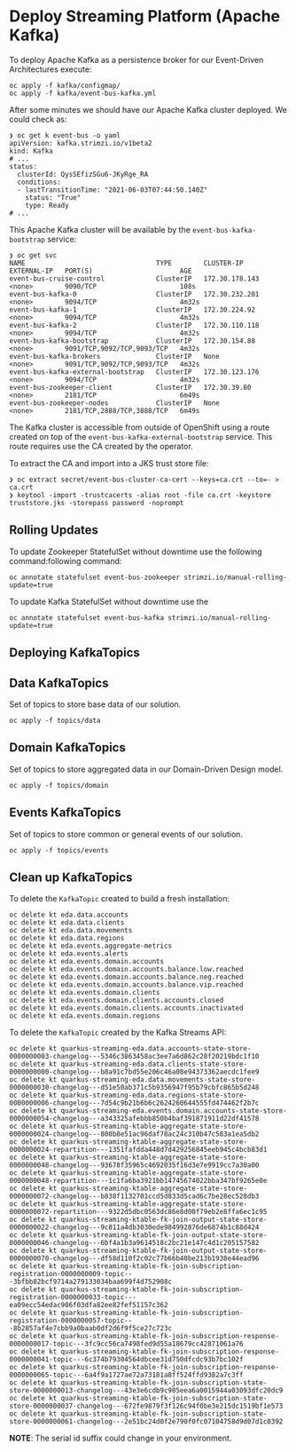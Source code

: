 # Deploy Streaming Platform (Apache Kafka)

To deploy Apache Kafka as a persistence broker for our Event-Driven Architectures execute:

```shell
oc apply -f kafka/configmap/
oc apply -f kafka/event-bus-kafka.yml
```

After some minutes we should have our Apache Kafka cluster deployed. We could check as:

```shell
❯ oc get k event-bus -o yaml
apiVersion: kafka.strimzi.io/v1beta2
kind: Kafka
# ...
status:
  clusterId: QysSEfizSGu6-JKyRge_RA
  conditions:
  - lastTransitionTime: "2021-06-03T07:44:50.140Z"
    status: "True"
    type: Ready
# ...    
```

This Apache Kafka cluster will be available by the `event-bus-kafka-bootstrap` service:

```shell
❯ oc get svc
NAME                                 TYPE        CLUSTER-IP       EXTERNAL-IP   PORT(S)                      AGE
event-bus-cruise-control             ClusterIP   172.30.178.143   <none>        9090/TCP                     108s
event-bus-kafka-0                    ClusterIP   172.30.232.201   <none>        9094/TCP                     4m32s
event-bus-kafka-1                    ClusterIP   172.30.224.92    <none>        9094/TCP                     4m32s
event-bus-kafka-2                    ClusterIP   172.30.110.118   <none>        9094/TCP                     4m32s
event-bus-kafka-bootstrap            ClusterIP   172.30.154.88    <none>        9091/TCP,9092/TCP,9093/TCP   4m32s
event-bus-kafka-brokers              ClusterIP   None             <none>        9091/TCP,9092/TCP,9093/TCP   4m32s
event-bus-kafka-external-bootstrap   ClusterIP   172.30.123.176   <none>        9094/TCP                     4m32s
event-bus-zookeeper-client           ClusterIP   172.30.39.80     <none>        2181/TCP                     6m49s
event-bus-zookeeper-nodes            ClusterIP   None             <none>        2181/TCP,2888/TCP,3888/TCP   6m49s
```

The Kafka cluster is accessible from outside of OpenShift using a route created on top
of the `event-bus-kafka-external-bootstrap` service. This route requires use the CA created by
the operator. 

To extract the CA and import into a JKS trust store file: 

```shell
❯ oc extract secret/event-bus-cluster-ca-cert --keys=ca.crt --to=- > ca.crt
❯ keytool -import -trustcacerts -alias root -file ca.crt -keystore truststore.jks -storepass password -noprompt
```

## Rolling Updates

To update Zookeeper StatefulSet without downtime use the following command:following command:

```shell
oc annotate statefulset event-bus-zookeeper strimzi.io/manual-rolling-update=true
```

To update Kafka StatefulSet without downtime use the 

```shell
oc annotate statefulset event-bus-kafka strimzi.io/manual-rolling-update=true
```

## Deploying KafkaTopics

## Data KafkaTopics

Set of topics to store base data of our solution.

```shell
oc apply -f topics/data
```

## Domain KafkaTopics

Set of topics to store aggregated data in our Domain-Driven Design model.

```shell
oc apply -f topics/domain
```

## Events KafkaTopics

Set of topics to store common or general events of our solution.

```shell
oc apply -f topics/events
```

## Clean up KafkaTopics

To delete the `KafkaTopic` created to build a fresh installation:

```shell
oc delete kt eda.data.accounts
oc delete kt eda.data.clients 
oc delete kt eda.data.movements
oc delete kt eda.data.regions  
oc delete kt eda.events.aggregate-metrics
oc delete kt eda.events.alerts           
oc delete kt eda.events.domain.accounts  
oc delete kt eda.events.domain.accounts.balance.low.reached
oc delete kt eda.events.domain.accounts.balance.neg.reached
oc delete kt eda.events.domain.accounts.balance.vip.reached
oc delete kt eda.events.domain.clients                     
oc delete kt eda.events.domain.clients.accounts.closed     
oc delete kt eda.events.domain.clients.accounts.inactivated
oc delete kt eda.events.domain.regions                     
```

To delete the `KafkaTopic` created by the Kafka Streams API:

```shell
oc delete kt quarkus-streaming-eda.data.accounts-state-store-0000000003-changelog---5346c3863458ac3ee7a6d862c28f20219bdc1f10             
oc delete kt quarkus-streaming-eda.data.clients-state-store-0000000000-changelog---b8a91c7bd55e206c46a08e94373362aecdc1fee9              
oc delete kt quarkus-streaming-eda.data.movements-state-store-0000000030-changelog---d51e50ab371c5b9356947f95b79cbfc865b5d248            
oc delete kt quarkus-streaming-eda.data.regions-state-store-0000000006-changelog---7d54c9b21b6b6c2624260644555fd474462f2b7c              
oc delete kt quarkus-streaming-eda.events.domain.accounts-state-store-0000000054-changelog---a343325afebbb850b4baf391871911d22df41578    
oc delete kt quarkus-streaming-ktable-aggregate-state-store-0000000024-changelog---800b8e51ac96daf78ac24c310b47c583a1ea5db2              
oc delete kt quarkus-streaming-ktable-aggregate-state-store-0000000024-repartition---1351fafdda448d7d429256845eeb945c4bcb83d1            
oc delete kt quarkus-streaming-ktable-aggregate-state-store-0000000048-changelog---93678f35965c4692035f16d3e7e9919cc7a30a00              
oc delete kt quarkus-streaming-ktable-aggregate-state-store-0000000048-repartition---1c1fa6ba3921bb14745674022bba347bf9265e0e            
oc delete kt quarkus-streaming-ktable-aggregate-state-store-0000000072-changelog---b838f1132701ccd5d833d5cad6c7be28ec528db3              
oc delete kt quarkus-streaming-ktable-aggregate-state-store-0000000072-repartition---9322d5dbc0563dc86e8d00f79eb2e8ffa6ec1c95            
oc delete kt quarkus-streaming-ktable-fk-join-output-state-store-0000000022-changelog---9c811a4db3030ede984992876de6874b1c88d424         
oc delete kt quarkus-streaming-ktable-fk-join-output-state-store-0000000046-changelog---6bf4a1b3a9614518c2bc21e147c4d1c205157582         
oc delete kt quarkus-streaming-ktable-fk-join-output-state-store-0000000070-changelog---df58d110f2c02c77b66b40be213b1938e44ead96         
oc delete kt quarkus-streaming-ktable-fk-join-subscription-registration-0000000009-topic---3bfbb82bcf9714a279133034baa699f4d752908c      
oc delete kt quarkus-streaming-ktable-fk-join-subscription-registration-0000000033-topic---ea09ecc54edac906f03dfa82ee82fef51157c362      
oc delete kt quarkus-streaming-ktable-fk-join-subscription-registration-0000000057-topic---8b2857af4e7cbb9a0baab0df2d6f9f5ce27c723c      
oc delete kt quarkus-streaming-ktable-fk-join-subscription-response-0000000017-topic---3fc9cc56ca7498fed9d55a18679cc42871061a76          
oc delete kt quarkus-streaming-ktable-fk-join-subscription-response-0000000041-topic---6c374b79304564dbcee31d750dfcdc93b7bc102f          
oc delete kt quarkus-streaming-ktable-fk-join-subscription-response-0000000065-topic---6a4f9a1727ae72a73181a8ff524ffd9382a7c3ff          
oc delete kt quarkus-streaming-ktable-fk-join-subscription-state-store-0000000013-changelog---43e3e6cdb9c905eea6a0015944a03093dfc20dc9   
oc delete kt quarkus-streaming-ktable-fk-join-subscription-state-store-0000000037-changelog---672fe9879f3f126c94f0be3e215dc1519bf1e573   
oc delete kt quarkus-streaming-ktable-fk-join-subscription-state-store-0000000061-changelog---2e51bc24d0f2e790f0fc07104758d9d07d1c0392   
```

**NOTE**: The serial id suffix could change in your environment.


